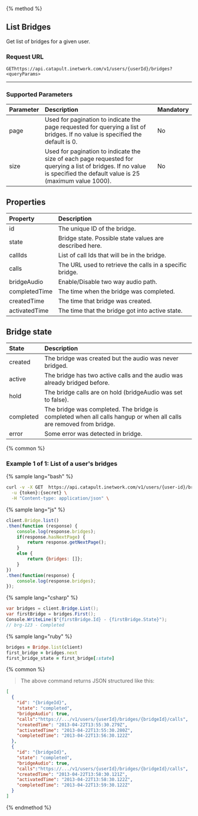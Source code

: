 {% method %}

## List Bridges

Get list of bridges for a given user.

### Request URL

<code class="get">GET</code>`https://api.catapult.inetwork.com/v1/users/{userId}/bridges?<queryParams>`

---

### Supported Parameters

| Parameter | Description                                                                                                                                                            | Mandatory |
|:----------|:-----------------------------------------------------------------------------------------------------------------------------------------------------------------------|:----------|
| page      | Used for pagination to indicate the page requested for querying a list of bridges. If no value is specified the default is 0.                                          | No        |
| size      | Used for pagination to indicate the size of each page requested for querying a list of bridges. If no value is specified the default value is 25 (maximum value 1000). | No        |

## Properties

| Property      | Description                                              |
|:--------------|:---------------------------------------------------------|
| id            | The unique ID of the bridge.                             |
| state         | Bridge state. Possible state values are described here.  |
| callIds       | List of call Ids that will be in the bridge.             |
| calls         | The URL used to retrieve the calls in a specific bridge. |
| bridgeAudio   | Enable/Disable two way audio path.                       |
| completedTime | The time when the bridge was completed.                  |
| createdTime   | The time that bridge was created.                        |
| activatedTime | The time that the bridge got into active state.          |

## Bridge state

| State     | Description                                                                                                        |
|:----------|:-------------------------------------------------------------------------------------------------------------------|
| created   | The bridge was created but the audio was never bridged.                                                            |
| active    | The bridge has two active calls and the audio was already bridged before.                                          |
| hold      | The bridge calls are on hold (bridgeAudio was set to false).                                                       |
| completed | The bridge was completed. The bridge is completed when all calls hangup or when all calls are removed from bridge. |
| error     | Some error was detected in bridge.                                                                                 |

{% common %}

### Example 1 of 1: List of a user's bridges

{% sample lang="bash" %}

```bash
curl -v -X GET  https://api.catapult.inetwork.com/v1/users/{user-id}/bridges/transations \
  -u {token}:{secret} \
  -H "Content-type: application/json" \
```

{% sample lang="js" %}

```js
client.Bridge.list()
.then(function (response) {
	console.log(response.bridges);
	if(response.hasNextPage) {
		return response.getNextPage();
	}
	else {
		return {bridges: []};
	}
})
.then(function(response) {
	console.log(response.bridges);
});
```

{% sample lang="csharp" %}

```csharp
var bridges = client.Bridge.List();
var firstBridge = bridges.First();
Console.WriteLine($"{firstBridge.Id} - {firstBridge.State}");
// brg-123 - Completed
```

{% sample lang="ruby" %}

```ruby
bridges = Bridge.list(client)
first_bridge = bridges.next
first_bridge_state = first_bridge[:state]
```
{% common %}


> The above command returns JSON structured like this:

```json
[
  {
    "id": "{bridgeId}",
    "state": "completed",
    "bridgeAudio": true,
    "calls":"https://.../v1/users/{userId}/bridges/{bridgeId}/calls",
    "createdTime": "2013-04-22T13:55:30.279Z",
    "activatedTime": "2013-04-22T13:55:30.280Z",
    "completedTime": "2013-04-22T13:56:30.122Z"
  },
  {
    "id": "{bridgeId}",
    "state": "completed",
    "bridgeAudio": true,
    "calls":"https://.../v1/users/{userId}/bridges/{bridgeId}/calls",
    "createdTime": "2013-04-22T13:58:30.121Z",
    "activatedTime": "2013-04-22T13:58:30.122Z",
    "completedTime": "2013-04-22T13:59:30.122Z"
  }
]
```
{% endmethod %}
